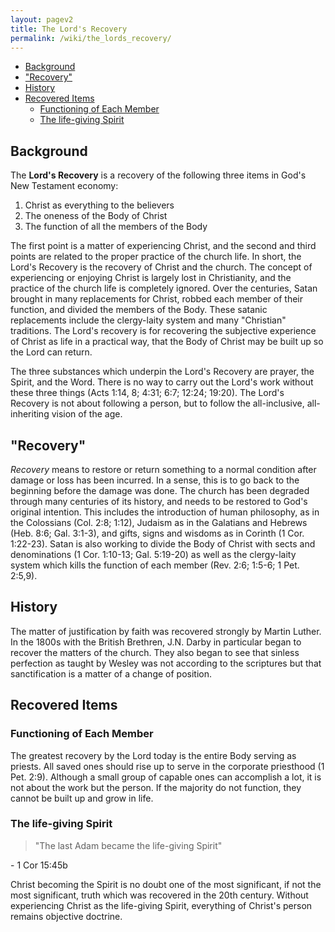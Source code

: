 ```yaml
---
layout: pagev2
title: The Lord's Recovery
permalink: /wiki/the_lords_recovery/
---
```

- [Background](#background)
- ["Recovery"](#recovery)
- [History](#history)
- [Recovered Items](#recovered-items)
  - [Functioning of Each Member](#functioning-of-each-member)
  - [The life-giving Spirit](#the-life-giving-spirit)

## Background

The **Lord's Recovery** is a recovery of the following three items in God's New Testament economy:

1. Christ as everything to the believers
2. The oneness of the Body of Christ
3. The function of all the members of the Body

The first point is a matter of experiencing Christ, and the second and third points are related to the proper practice of the church life. In short, the Lord's Recovery is the recovery of Christ and the church. The concept of experiencing or enjoying Christ is largely lost in Christianity, and the practice of the church life is completely ignored. Over the centuries, Satan brought in many replacements for Christ, robbed each member of their function, and divided the members of the Body. These satanic replacements include the clergy-laity system and many "Christian" traditions. The Lord's recovery is for recovering the subjective experience of Christ as life in a practical way, that the Body of Christ may be built up so the Lord can return.

The three substances which underpin the Lord's Recovery are prayer, the Spirit, and the Word. There is no way to carry out the Lord's work without these three things (Acts 1:14, 8; 4:31; 6:7; 12:24; 19:20). The Lord's Recovery is not about following a person, but to follow the all-inclusive, all-inheriting vision of the age.

## "Recovery"

*Recovery* means to restore or return something to a normal condition after damage or loss has been incurred. In a sense, this is to go back to the beginning before the damage was done. The church has been degraded through many centuries of its history, and needs to be restored to God's original intention. This includes the introduction of human philosophy, as in the Colossians (Col. 2:8; 1:12), Judaism as in the Galatians and Hebrews (Heb. 8:6; Gal. 3:1-3), and gifts, signs and wisdoms as in Corinth (1 Cor. 1:22-23). Satan is also working to divide the Body of Christ with sects and denominations (1 Cor. 1:10-13; Gal. 5:19-20) as well as the clergy-laity system which kills the function of each member (Rev. 2:6; 1:5-6; 1 Pet. 2:5,9).

## History

The matter of justification by faith was recovered strongly by Martin Luther. In the 1800s with the British Brethren, J.N. Darby in particular began to recover the matters of the church. They also began to see that sinless perfection as taught by Wesley was not according to the scriptures but that sanctification is a matter of a change of position.

## Recovered Items

### Functioning of Each Member

The greatest recovery by the Lord today is the entire Body serving as priests. All saved ones should rise up to serve in the corporate priesthood (1 Pet. 2:9). Although a small group of capable ones can accomplish a lot, it is not about the work but the person. If the majority do not function, they cannot be built up and grow in life.

### The life-giving Spirit

>"The last Adam became the life-giving Spirit"

\- 1 Cor 15:45b

Christ becoming the Spirit is no doubt one of the most significant, if not the most significant, truth which was recovered in the 20th century. Without experiencing Christ as the life-giving Spirit, everything of Christ's person remains objective doctrine.